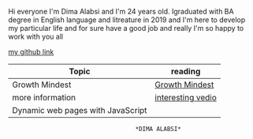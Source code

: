 Hi everyone I'm Dima Alabsi and I'm 24 years old. Igraduated with BA degree in English language and litreature in 2019 and I'm here to develop my particular life and for sure have a good job and really I'm so happy to work with you all 

[my github link](https://github.com/DimaAlabsi)


| Topic    | reading |
| ----------- | ----------- |
| Growth Mindest   | [Growth Mindest](https://dimaalabsi.github.io/Reading-notes/growth%20mindest)       |
|more information  | [interesting vedio](https://www.youtube.com/watch?v=M1CHPnZfFmU)       |
|   Dynamic web pages with JavaScript      |   |



                                       
                                        
                                        
                                        *DIMA ALABSI*

 

